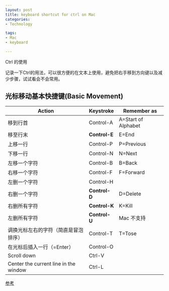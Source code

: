 ```yaml
---
layout: post
title: keyboard shortcut for ctrl on Mac
categories:
- Technology

tags:
- Mac
- keyboard

---
```



Ctrl 的使用

记录一下Ctrl的用法，可以很方便的在文本上使用，避免把右手移到方向键以及减少步骤，试试看会不会常用。

## 光标移动基本快捷键(Basic Movement)

| Action | Keystroke | Remember as |
|---|---|---|
|移到行首|Control-A|A=Start of Alphabet|
|移至行末|**Control-E**|E=End|
|上移一行|Control-P|P=Previous|
|下移一行|Control-N|N=Next|
|左移一个字符|Control-B|B=Back|
|右移一个字符|Control-F|F=Forward|
|左删一个字符|Control-H| |
|右删一个字符|**Control-D**|D=Delete|
|右删所有字符|**Control-K**|K=Kill|
|左删所有字符|**Control-U**| Mac 不支持|
|调换光标左右的字符（简直是冒泡排序）|Control-T|T=Tose| 
|在光标后插入一行（=Enter）|Control-O| |
|Scroll down|Ctrl-V| |
|Center the current line in the window|Ctrl-L||






[参考][1]




[1]:	https://support.apple.com/en-us/HT201236